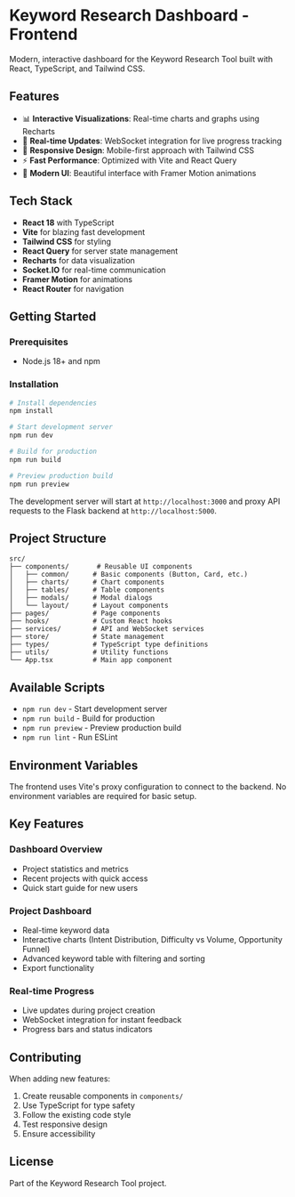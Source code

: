 # Keyword Research Dashboard - Frontend

Modern, interactive dashboard for the Keyword Research Tool built with React, TypeScript, and Tailwind CSS.

## Features

- 📊 **Interactive Visualizations**: Real-time charts and graphs using Recharts
- 🔄 **Real-time Updates**: WebSocket integration for live progress tracking
- 📱 **Responsive Design**: Mobile-first approach with Tailwind CSS
- ⚡ **Fast Performance**: Optimized with Vite and React Query
- 🎨 **Modern UI**: Beautiful interface with Framer Motion animations

## Tech Stack

- **React 18** with TypeScript
- **Vite** for blazing fast development
- **Tailwind CSS** for styling
- **React Query** for server state management
- **Recharts** for data visualization
- **Socket.IO** for real-time communication
- **Framer Motion** for animations
- **React Router** for navigation

## Getting Started

### Prerequisites

- Node.js 18+ and npm

### Installation

```bash
# Install dependencies
npm install

# Start development server
npm run dev

# Build for production
npm run build

# Preview production build
npm run preview
```

The development server will start at `http://localhost:3000` and proxy API requests to the Flask backend at `http://localhost:5000`.

## Project Structure

```
src/
├── components/       # Reusable UI components
│   ├── common/      # Basic components (Button, Card, etc.)
│   ├── charts/      # Chart components
│   ├── tables/      # Table components
│   ├── modals/      # Modal dialogs
│   └── layout/      # Layout components
├── pages/           # Page components
├── hooks/           # Custom React hooks
├── services/        # API and WebSocket services
├── store/           # State management
├── types/           # TypeScript type definitions
├── utils/           # Utility functions
└── App.tsx          # Main app component
```

## Available Scripts

- `npm run dev` - Start development server
- `npm run build` - Build for production
- `npm run preview` - Preview production build
- `npm run lint` - Run ESLint

## Environment Variables

The frontend uses Vite's proxy configuration to connect to the backend. No environment variables are required for basic setup.

## Key Features

### Dashboard Overview
- Project statistics and metrics
- Recent projects with quick access
- Quick start guide for new users

### Project Dashboard
- Real-time keyword data
- Interactive charts (Intent Distribution, Difficulty vs Volume, Opportunity Funnel)
- Advanced keyword table with filtering and sorting
- Export functionality

### Real-time Progress
- Live updates during project creation
- WebSocket integration for instant feedback
- Progress bars and status indicators

## Contributing

When adding new features:
1. Create reusable components in `components/`
2. Use TypeScript for type safety
3. Follow the existing code style
4. Test responsive design
5. Ensure accessibility

## License

Part of the Keyword Research Tool project.
